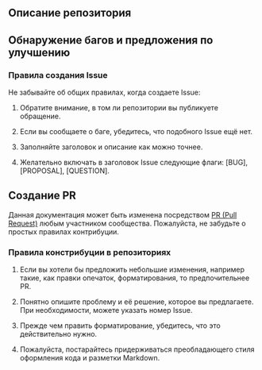 ## Описание репозитория

## Обнаружение багов и предложения по улучшению

### Правила создания Issue

Не забывайте об общих правилах, когда создаете Issue:

1. Обратите внимание, в том ли репозитории вы публикуете обращение.

2. Если вы сообщаете о баге, убедитесь, что подобного Issue ещё нет.

3. Заполняйте заголовок и описание как можно точнее.

4. Желательно включать в заголовок Issue следующие флаги: [BUG], [PROPOSAL], [QUESTION].

## Создание PR

Данная документация может быть изменена посредством [PR (Pull Request)](https://docs.github.com/github/collaborating-with-issues-and-pull-requests/creating-a-pull-request) любым участником сообщества. Пожалуйста, не забудьте о простых правилах контрибуции.

### Правила констрибуции в репозиториях

1. Если вы хотели бы предложить небольшие изменения, например такие, как правки опечаток, форматирования, то предпочительнее PR.

2. Понятно опишите проблему и её решение, которое вы предлагаете. При необходимости, можете указать номер Issue.

3. Прежде чем править форматирование, убедитесь, что это действительно нужно.

4. Пожалуйста, постарайтесь придерживаться преобладающего стиля оформления кода и разметки Markdown.